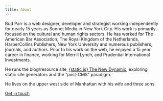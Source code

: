 ```yaml
---
title: About
---
```



Bud Parr is a web designer, developer and strategist working independently for nearly 15 years as Sonnet Media in New York City. His work is primarily focused on the cultural and human rights sectors. He has worked for The American Bar Association, The Royal Kingdom of the Netherlands, HarperCollins Publishers, New York University and numerous publishers, journals, and authors. Prior to his work on the web, he enjoyed a 15 year career in finance, working for Merrill Lynch, and Prudential International Investments.

He runs the blog/resource site, [{static is} The New Dynamic](https://www.thenewdynamic.org/), exploring static site generators and the “post-CMS” paradigm.

He lives on the upper west side of Manhattan with his wife and three sons.

[Get in touch](javascript:void(location.href='mailto:'+String.fromCharCode(98,117,100,112,97,114,114,64,103,109,97,105,108,46,99,111,109)+'?subject=from%20the%20budparr.com%20website'))